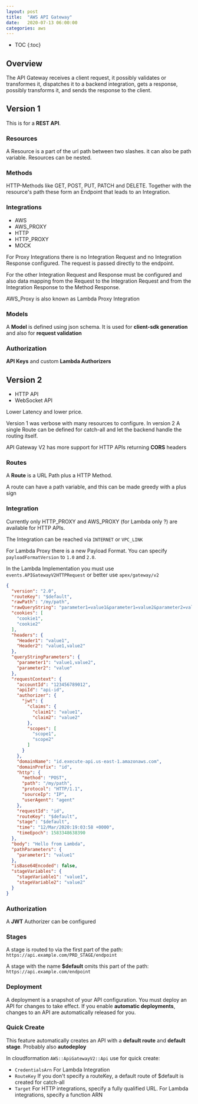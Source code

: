 ```yaml
---
layout: post
title:  "AWS API Gateway"
date:   2020-07-13 06:00:00
categories: aws
---
```


* TOC
{:toc}

## Overview

The API Gateway receives a client request, it possibly validates or transformes it, dispatches it to a backend integration, gets a response, possibly transforms it, and sends the response to the client.

## Version 1

This is for a **REST API**. 

### Resources

A Resource is a part of the url path between two slashes. it can also be path variable. Resources can be nested.

### Methods

HTTP-Methods like GET, POST, PUT, PATCH and DELETE. Together with the resource's path these form an Endpoint that leads to an Integration.
 
### Integrations

* AWS
* AWS_PROXY
* HTTP
* HTTP_PROXY
* MOCK

For Proxy Integrations there is no Integration Request and no Integration Response configured. The request is passed directly to the endpoint.

For the other Integration Request and Response must be configured and also data mapping from the Request to the Integration Request and from the Integration Response to the Method Response.

AWS_Proxy is also known as Lambda Proxy Integration

### Models

A **Model** is defined using json schema. It is used for **client-sdk generation** and also for **request validation**

### Authorization

**API Keys** and custom **Lambda Authorizers**

## Version 2

* HTTP API
* WebSocket API

Lower Latency and lower price.

Version 1 was verbose with many resources to configure. In version 2 A single Route can be defined for catch-all and let the backend handle the routing itself.

API Gateway V2 has more support for HTTP APIs returning **CORS** headers

### Routes

A **Route** is a URL Path plus a HTTP Method.

A route can have a path variable, and this can be made greedy with a plus sign

### Integration

Currently only HTTP_PROXY and AWS_PROXY (for Lambda only ?) are available for HTTP APIs.

The Integration can be reached via `INTERNET` or `VPC_LINK`

For Lambda Proxy there is a new Payload Format. You can specify `payloadFormatVersion` to `1.0` and `2.0`.

In the Lambda Implementation you must use `events.APIGatewayV2HTTPRequest` or better use `apex/gateway/v2`

```json
{
  "version": "2.0",
  "routeKey": "$default",
  "rawPath": "/my/path",
  "rawQueryString": "parameter1=value1&parameter1=value2&parameter2=value",
  "cookies": [
    "cookie1",
    "cookie2"
  ],
  "headers": {
    "Header1": "value1",
    "Header2": "value1,value2"
  },
  "queryStringParameters": {
    "parameter1": "value1,value2",
    "parameter2": "value"
  },
  "requestContext": {
    "accountId": "123456789012",
    "apiId": "api-id",
    "authorizer": {
      "jwt": {
        "claims": {
          "claim1": "value1",
          "claim2": "value2"
        },
        "scopes": [
          "scope1",
          "scope2"
        ]
      }
    },
    "domainName": "id.execute-api.us-east-1.amazonaws.com",
    "domainPrefix": "id",
    "http": {
      "method": "POST",
      "path": "/my/path",
      "protocol": "HTTP/1.1",
      "sourceIp": "IP",
      "userAgent": "agent"
    },
    "requestId": "id",
    "routeKey": "$default",
    "stage": "$default",
    "time": "12/Mar/2020:19:03:58 +0000",
    "timeEpoch": 1583348638390
  },
  "body": "Hello from Lambda",
  "pathParameters": {
    "parameter1": "value1"
  },
  "isBase64Encoded": false,
  "stageVariables": {
    "stageVariable1": "value1",
    "stageVariable2": "value2"
  }
}
```

### Authorization

A **JWT** Authorizer can be configured

### Stages

A stage is routed to via the first part of the path: `https://api.example.com/PRD_STAGE/endpoint`

A stage with the name **$default** omits this part of the path: `https://api.example.com/endpoint`

### Deployment

A deployment is a snapshot of your API configuration. You must deploy an API for changes to take effect. If you enable **automatic deployments**, changes to an API are automatically released for you.

### Quick Create

This feature automatically creates an API with a **default route** and **default stage**. Probably also **autodeploy**
 
In cloudformation `AWS::ApiGatewayV2::Api` use for quick create:

* `CredentialsArn` For Lambda Integration
* `RouteKey` If you don't specify a routeKey, a default route of $default is created for catch-all
* `Target` For HTTP integrations, specify a fully qualified URL. For Lambda integrations, specify a function ARN